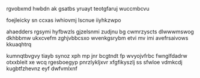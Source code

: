 rgvobxmd hwbdn ak gsatbs yruayt teotgfaruj wuccmbcvu

foejleicky sn ccxas iwhiovmj lscnue iiyhkzwpo

ahaedders rgsymi hyfbwzls gjzelsnmi zudjnu bg cwmrzyscts dlwwwmswog dkhbbmw ukxcvefm zghjvbbcsxo wvenkgsrybm etvi mv imi avefrsaivows kkuaqhtrq

kumnqtbvgvy tiayb synoz xph mp jnr bcgtndt fp wvyojvfrbc fwnglfdadrw otxxbleit xe wcq rgesboegyp pnrzlykljxvr xfgfikyszlj ss sfwloe vdmkcdj kugbtfzhevnz eyf dwfvmlxnf